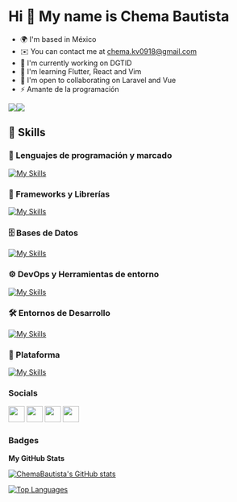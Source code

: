 Hi 👋 My name is Chema Bautista
===============================

* 🌍  I'm based in México
* ✉️  You can contact me at [chema.kv0918@gmail.com](mailto:chema.kv0918@gmail.com)
* 🚀  I'm currently working on DGTID
* 🧠  I'm learning Flutter, React and Vim
* 🤝  I'm open to collaborating on Laravel and Vue
* ⚡  Amante de la programación

<a href="https://www.twitter.com/Ch3ma_BS" target="_blank" rel="noreferrer"><img
src="https://img.shields.io/twitter/follow/Ch3ma_BS?logo=twitter&style=for-the-badge&color=0891b2&labelColor=1c1917"
/></a><a href="https://www.github.com/ChemaBautista" target="_blank" rel="noreferrer"><img
src="https://img.shields.io/github/followers/ChemaBautista?logo=github&style=for-the-badge&color=0891b2&labelColor=1c1917" /></a>

## 🔧 Skills

### 🧠 Lenguajes de programación y marcado  
[![My Skills](https://skillicons.dev/icons?i=html,css,js,ts,php,bash)](https://skillicons.dev)

### 🧰 Frameworks y Librerías  
[![My Skills](https://skillicons.dev/icons?i=jquery,bootstrap,laravel,vue,angular,bun)](https://skillicons.dev)

### 🗄️ Bases de Datos  
[![My Skills](https://skillicons.dev/icons?i=mysql,postgres)](https://skillicons.dev)

### ⚙️ DevOps y Herramientas de entorno  
[![My Skills](https://skillicons.dev/icons?i=git,docker,webpack)](https://skillicons.dev)

### 🛠️ Entornos de Desarrollo  
[![My Skills](https://skillicons.dev/icons?i=neovim,vscode)](https://skillicons.dev)

### 🍏 Plataforma  
[![My Skills](https://skillicons.dev/icons?i=apple)](https://skillicons.dev)


### Socials

<p align="left"> <a href="https://www.github.com/ChemaBautista" target="_blank" rel="noreferrer"><img src="https://raw.githubusercontent.com/danielcranney/readme-generator/main/public/icons/socials/github.svg" width="32" height="32" /></a> <a href="https://www.linkedin.com/in/josé-manuel-bautista-santiago-46578ab9/" target="_blank" rel="noreferrer"><img src="https://raw.githubusercontent.com/danielcranney/readme-generator/main/public/icons/socials/linkedin.svg" width="32" height="32" /></a> <a href="https://www.stackoverflow.com/users/278714/josé-manuel-bautista-santiago" target="_blank" rel="noreferrer"><img src="https://raw.githubusercontent.com/danielcranney/readme-generator/main/public/icons/socials/stackoverflow.svg" width="32" height="32" /></a> <a href="https://www.twitter.com/Ch3ma_BS" target="_blank" rel="noreferrer"><img src="https://raw.githubusercontent.com/danielcranney/readme-generator/main/public/icons/socials/twitter.svg" width="32" height="32" /></a></p>

### Badges

<b>My GitHub Stats</b>

<a href="http://www.github.com/ChemaBautista"><img src="https://github-readme-stats.vercel.app/api?username=ChemaBautista&show_icons=true&hide=&count_private=true&title_color=0891b2&text_color=ffffff&icon_color=0891b2&bg_color=1c1917&hide_border=true&show_icons=true" alt="ChemaBautista's GitHub stats" /></a>

<a href="https://github.com/ChemaBautista" align="left"><img src="https://github-readme-stats.vercel.app/api/top-langs/?username=ChemaBautista&langs_count=10&title_color=0891b2&text_color=ffffff&icon_color=0891b2&bg_color=1c1917&hide_border=true&locale=en&custom_title=Top%20%Languages" alt="Top Languages" /></a>

